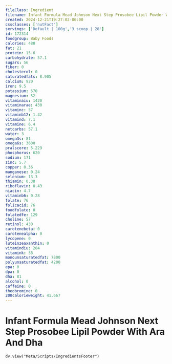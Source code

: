 ```yaml
---
fileClass: Ingredient
filename: Infant Formula Mead Johnson Next Step Prosobee Lipil Powder With Ara And Dha
created: 2024-12-21T19:27:02-06:00
cssclasses: ['nutFact']
servings: ['Default | 100g','3 scoop | 28']
id: 172314
foodgroup: Baby Foods
calories: 480
fat: 21
protein: 15.6
carbohydrate: 57.1
sugars: 56
fiber: 0
cholesterol: 0
saturatedfats: 8.905
calcium: 920
iron: 9.5
potassium: 570
magnesium: 52
vitaminaiu: 1420
vitaminarae: 430
vitaminc: 57
vitaminb12: 1.42
vitamind: 7.1
vitamine: 6.4
netcarbs: 57.1
water: 3
omega3s: 81
omega6s: 3600
pralscore: 5.229
phosphorus: 620
sodium: 171
zinc: 5.7
copper: 0.36
manganese: 0.24
selenium: 13.3
thiamin: 0.38
riboflavin: 0.43
niacin: 4.7
vitaminb6: 0.28
folate: 76
folicacid: 76
foodfolate: 0
folatedfe: 129
choline: 57
retinol: 430
carotenebeta: 0
carotenealpha: 0
lycopene: 0
luteinzeaxanthin: 0
vitamindiu: 284
vitamink: 38
monounsaturatedfat: 7800
polyunsaturatedfat: 4200
epa: 0
dpa: 0
dha: 81
alcohol: 0
caffeine: 0
theobromine: 0
200calorieweight: 41.667
---
```


# Infant Formula Mead Johnson Next Step Prosobee Lipil Powder With Ara And Dha

```dataviewjs
dv.view("Meta/Scripts/IngredientsFooter")
```